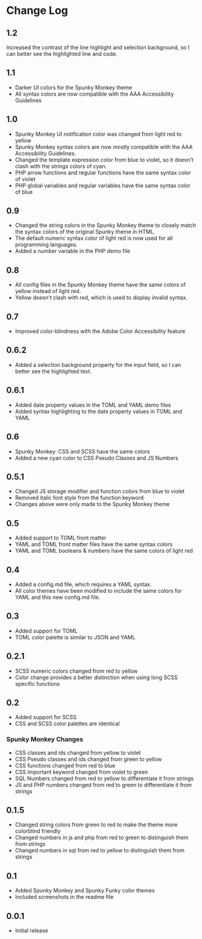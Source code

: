 # Change Log

## 1.2

Increased the contrast of the line highlight and selection background, so I can better see the highlighted line and code.

## 1.1

- Darker UI colors for the Spunky Monkey theme
- All syntax colors are now compatible with the AAA Accessibility Guidelines

## 1.0

- Spunky Monkey UI notification color was changed from light red to yellow
- Spunky Monkey syntax colors are now mostly compatible with the AAA Accessibility Guidelines.
- Changed the template expression color from blue to violet, so it doesn't clash with the strings colors of cyan.
- PHP arrow functions and regular functions have the same syntax color of violet
- PHP global variables and regular variables have the same syntax color of blue

## 0.9

- Changed the string colors in the Spunky Monkey theme to closely match the syntax colors of the original Spunky theme in HTML.
- The default numeric syntax color of light red is now used for all programming languages.
- Added a number variable in the PHP demo file

## 0.8

- All config files in the Spunky Monkey theme have the same colors of yellow instead of light red.
- Yellow doesn't clash with red, which is used to display invalid syntax.

## 0.7

- Improved color-blindness with the Adobe Color Accessibility feature

## 0.6.2

- Added a selection background property for the input field, so I can better see the highlighted text.

## 0.6.1

- Added date property values in the TOML and YAML demo files
- Added syntax highlighting to the date property values in TOML and YAML

## 0.6

- Spunky Monkey: CSS and SCSS have the same colors
- Added a new cyan color to CSS Pseudo Classes and JS Numbers

## 0.5.1

- Changed JS storage modifier and function colors from blue to violet
- Removed italic font style from the function keyword
- Changes above were only made to the Spunky Monkey theme

## 0.5

- Added support to TOML front matter
- YAML and TOML front matter files have the same syntax colors
- YAML and TOML booleans & numbers have the same colors of light red

## 0.4

- Added a config.md file, which requires a YAML syntax.
- All color themes have been modified to include the same colors for YAML and this new config.md file.

## 0.3

- Added support for TOML
- TOML color palette is similar to JSON and YAML

## 0.2.1

- SCSS numeric colors changed from red to yellow
- Color change provides a better distinction when using long SCSS specific functions

## 0.2

- Added support for SCSS
- CSS and SCSS color palettes are identical

### Spunky Monkey Changes

- CSS classes and ids changed from yellow to violet
- CSS Pseudo classes and ids changed from green to yellow
- CSS functions changed from red to blue
- CSS Important keyword changed from violet to green
- SQL Numbers changed from red to yellow to differentiate it from strings
- JS and PHP numbers changed from red to green to differentiate it from strings

## 0.1.5

- Changed string colors from green to red to make the theme more colorblind friendly
- Changed numbers in js and php from red to green to distinguish them from strings
- Changed numbers in sql from red to yellow to distinguish them from strings

## 0.1

- Added Spunky Monkey and Spunky Funky color themes
- Included screenshots in the readme file

## 0.0.1

- Initial release
